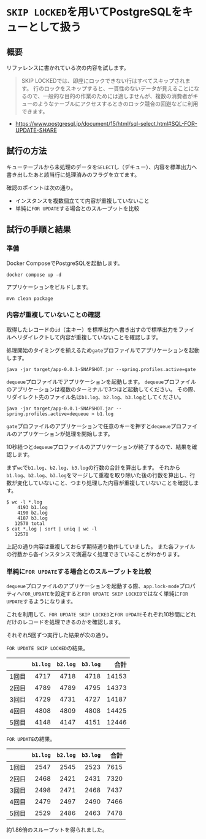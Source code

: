 # `SKIP LOCKED`を用いてPostgreSQLをキューとして扱う

## 概要

リファレンスに書かれている次の内容を試します。

>  SKIP LOCKEDでは、即座にロックできない行はすべてスキップされます。 行のロックをスキップすると、一貫性のないデータが見えることになるので、一般的な目的の作業のためには適しませんが、複数の消費者がキューのようなテーブルにアクセスするときのロック競合の回避などに利用できます。

- https://www.postgresql.jp/document/15/html/sql-select.html#SQL-FOR-UPDATE-SHARE

## 試行の方法

キューテーブルから未処理のデータを`SELECT`し（デキュー）、内容を標準出力へ書き出したあと該当行に処理済みのフラグを立てます。

確認のポイントは次の通り。

- インスタンスを複数個立てて内容が重複していないこと
- 単純に`FOR UPDATE`する場合とのスループットを比較

## 試行の手順と結果

### 準備

Docker ComposeでPostgreSQLを起動します。

```
docker compose up -d
```

アプリケーションをビルドします。

```
mvn clean package
```

### 内容が重複していないことの確認

取得したレコードの`id`（主キー）を標準出力へ書き出すので標準出力をファイルへリダイレクトして内容が重複していないことを確認します。

処理開始のタイミングを揃えるため`gate`プロファイルでアプリケーションを起動します。

```
java -jar target/app-0.0.1-SNAPSHOT.jar --spring.profiles.active=gate
```

`dequeue`プロファイルでアプリケーションを起動します。
`dequeue`プロファイルのアプリケーションは複数のターミナルで3つほど起動してください。
その際、リダイレクト先のファイル名は`b1.log`、`b2.log`、`b3.log`としてください。

```
java -jar target/app-0.0.1-SNAPSHOT.jar --spring.profiles.active=dequeue > b1.log
```

`gate`プロファイルのアプリケーションで任意のキーを押すと`dequeue`プロファイルのアプリケーションが処理を開始します。

10秒経つと`dequeue`プロファイルのアプリケーションが終了するので、結果を確認します。

まず`wc`で`b1.log`、`b2.log`、`b3.log`の行数の合計を算出します。
それから`b1.log`、`b2.log`、`b3.log`をマージして重複を取り除いた後の行数を算出し、行数が変化していないこと、つまり処理した内容が重複していないことを確認します。

```
$ wc -l *.log
    4193 b1.log
    4190 b2.log
    4187 b3.log
   12570 total
$ cat *.log | sort | uniq | wc -l
   12570
```

上記の通り内容は重複しておらず期待通り動作していました。
また各ファイルの行数から各インスタンスで満遍なく処理できていることがわかります。

### 単純に`FOR UPDATE`する場合とのスループットを比較


`dequeue`プロファイルのアプリケーションを起動する際、`app.lock-mode`プロパティへ`FOR_UPDATE`を設定すると`FOR UPDATE SKIP LOCKED`ではなく単純に`FOR UPDATE`するようになります。

これを利用して、`FOR UPDATE SKIP LOCKED`と`FOR UPDATE`それぞれ10秒間にどれだけのレコードを処理できるのかを確認します。

それぞれ5回ずつ実行した結果が次の通り。

`FOR UPDATE SKIP LOCKED`の結果。

||`b1.log`|`b2.log`|`b3.log`|合計|
|---|--:|--:|--:|--:|
|1回目|4717|4718|4718|14153|
|2回目|4789|4789|4795|14373|
|3回目|4729|4731|4727|14187|
|4回目|4808|4809|4808|14425|
|5回目|4148|4147|4151|12446|

`FOR UPDATE`の結果。

||`b1.log`|`b2.log`|`b3.log`|合計|
|---|--:|--:|--:|--:|
|1回目|2547|2545|2523|7615|
|2回目|2468|2421|2431|7320|
|3回目|2498|2471|2468|7437|
|4回目|2479|2497|2490|7466|
|5回目|2529|2486|2463|7478|

約1.86倍のスループットを得られました。

